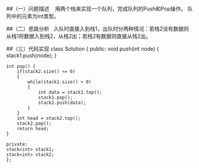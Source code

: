 ##（一）问题描述
   用两个栈来实现一个队列，完成队列的Push和Pop操作。 队列中的元素为int类型。

##（二）思路分析
  入队时直接入到栈1，出队时分两种情况：若栈2没有数据则从栈1将数据入到栈2，从栈2出；若栈2有数据则直接从栈2出。

##（三）代码实现
    class Solution
    {
    public:
        void push(int node) {
        stack1.push(node);
    }
    
    int pop() {
        if(stack2.size() <= 0)
        {
            while(stack1.size() > 0)
            {
                int data = stack1.top();
                stack1.pop();
                stack2.push(data);
            }
        }
        int head = stack2.top();
        stack2.pop();
        return head;
    }

    private:
    stack<int> stack1;
    stack<int> stack2;
    };